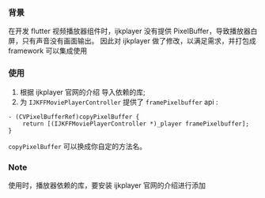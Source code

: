 ### 背景
在开发 flutter 视频播放器组件时，ijkplayer 没有提供 PixelBuffer，导致播放器白屏，只有声音没有画面输出。
因此对 ijkplayer 做了修改，以满足需求，并打包成 framework 可以集成使用

### 使用
1. 根据 ijkplayer 官网的介绍 导入依赖的库;
2. 为 `IJKFFMoviePlayerController` 提供了 `framePixelbuffer` api :

```
- (CVPixelBufferRef)copyPixelBuffer {
    return [(IJKFFMoviePlayerController *)_player framePixelbuffer];
}
```
`copyPixelBuffer` 可以换成你自定的方法名。

### Note
使用时，播放器依赖的库，要安装 ijkplayer 官网的介绍进行添加
